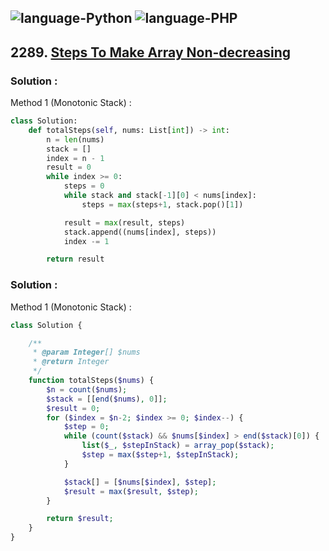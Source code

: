 ![language-Python](https://img.shields.io/badge/Python-ffd43b?style=for-the-badge&logo=PYTHON)
![language-PHP](https://img.shields.io/badge/PHP-acb1f9?style=for-the-badge&logo=PHP)
---

## 2289. [Steps To Make Array Non-decreasing](https://leetcode.com/problems/steps-to-make-array-non-decreasing)

### Solution :

Method 1 (Monotonic Stack) :
```python
class Solution:
    def totalSteps(self, nums: List[int]) -> int:
        n = len(nums)
        stack = []
        index = n - 1
        result = 0
        while index >= 0:
            steps = 0
            while stack and stack[-1][0] < nums[index]:
                steps = max(steps+1, stack.pop()[1])

            result = max(result, steps)
            stack.append((nums[index], steps))
            index -= 1

        return result
```

### Solution :

Method 1 (Monotonic Stack) :
```php
class Solution {

    /**
     * @param Integer[] $nums
     * @return Integer
     */
    function totalSteps($nums) {
        $n = count($nums);
        $stack = [[end($nums), 0]];
        $result = 0;
        for ($index = $n-2; $index >= 0; $index--) {
            $step = 0;
            while (count($stack) && $nums[$index] > end($stack)[0]) {
                list($_, $stepInStack) = array_pop($stack);
                $step = max($step+1, $stepInStack);
            }

            $stack[] = [$nums[$index], $step];
            $result = max($result, $step);
        }

        return $result;
    }
}
```
